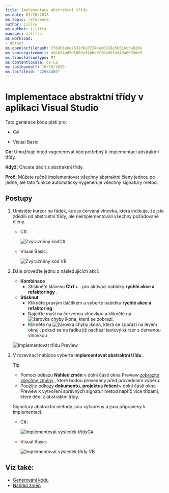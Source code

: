 ```yaml
---
title: Implementace abstraktní třídy
ms.date: 01/26/2018
ms.topic: reference
author: jillre
ms.author: jillfra
manager: jillfra
ms.workload:
- dotnet
ms.openlocfilehash: 3f8d61e6e2632d62d7244ec0918e56816c3a028e
ms.sourcegitcommit: a8e8f4bd5d508da34bbe9f2d4d9fa94da0539de0
ms.translationtype: MT
ms.contentlocale: cs-CZ
ms.lasthandoff: 10/19/2019
ms.locfileid: "72662480"
---
```

# <a name="implement-an-abstract-class-in-visual-studio"></a>Implementace abstraktní třídy v aplikaci Visual Studio

Tato generace kódu platí pro:

- C#

- Visual Basic

**Co:** Umožňuje hned vygenerovat kód potřebný k implementaci abstraktní třídy.

**Když:** Chcete dědit z abstraktní třídy.

**Proč:** Můžete ručně implementovat všechny abstraktní členy jednou po jedné, ale tato funkce automaticky vygeneruje všechny signatury metod.

## <a name="how-to"></a>Postupy

1. Umístěte kurzor na řádek, kde je červená vlnovka, která indikuje, že jste zdědili od abstraktní třídy, ale neimplementovali všechny požadované členy.

   - C#:

       ![Zvýrazněný kódC#](media/abstract-highlight-cs.png)

   - Visual Basic:

       ![Zvýrazněný kód VB](media/abstract-highlight-vb.png)

2. Dále proveďte jednu z následujících akcí:

   - **Kombinace**
      - Stiskněte klávesu **Ctrl** + **.** pro aktivaci nabídky **rychlé akce a refaktoringy** .
   - **Stisknut**
      - Klikněte pravým tlačítkem a vyberte nabídku **rychlé akce a refaktoring** .
      - Najeďte myší na červenou vlnovkou a klikněte na ![žárovka chyby](media/error-bulb.png) ikona, která se zobrazí.
      - Klikněte na ![žárovka chyby](media/error-bulb.png) ikona, která se zobrazí na levém okraji, pokud se na řádku již nachází textový kurzor s červenou vlnovkou

   ![Implementovat třídu Preview](media/abstract-preview-cs.png)

3. V rozevírací nabídce vyberte **implementovat abstraktní třídu** .

   > [!TIP]
   > - Pomocí odkazu **Náhled změn** v dolní části okna Preview [zobrazíte všechny změny](../../ide/preview-changes.md) , které budou provedeny před provedením výběru.
   > - Použijte odkazy **dokumentu**, **projektu**a **řešení** v dolní části okna Preview k vytvoření správných signatur metod napříč více třídami, které dědí z abstraktní třídy.

   Signatury abstraktní metody jsou vytvořeny a jsou připraveny k implementaci.

   - C#:

       ![Implementovat výsledek třídyC#](media/abstract-result-cs.png)

   - Visual Basic:

       ![Implementovat výsledek třídy VB](media/abstract-result-vb.png)

## <a name="see-also"></a>Viz také:

- [Generování kódu](../code-generation-in-visual-studio.md)
- [Náhled změn](../../ide/preview-changes.md)